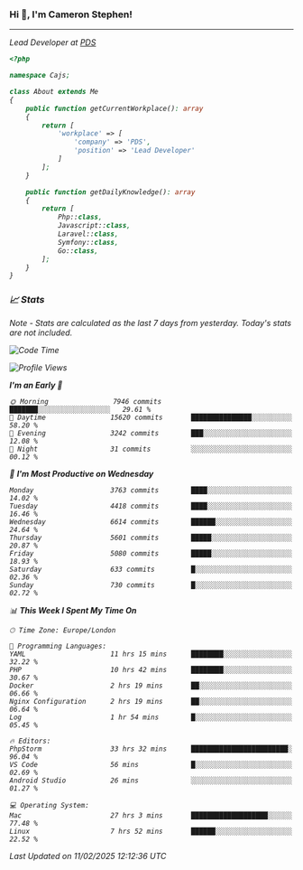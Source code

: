 ### Hi 👋, I'm Cameron Stephen!
<hr>
<p><em>Lead Developer at <a href="https://prindatasolutions.co.uk">PDS</a></p>


```php
<?php

namespace Cajs;

class About extends Me
{
    public function getCurrentWorkplace(): array
    {
        return [
            'workplace' => [
                'company' => 'PDS',
                'position' => 'Lead Developer'
            ]
        ];
    }

    public function getDailyKnowledge(): array
    {
        return [
            Php::class,
            Javascript::class,
            Laravel::class,
            Symfony::class,
            Go::class,
        ];
    }
}
```

### 📈 Stats
<p><em>Note - Stats are calculated as the last 7 days from yesterday. Today's stats are not included.</em></p>


<!--START_SECTION:waka-->
![Code Time](http://img.shields.io/badge/Code%20Time-4%2C299%20hrs%202%20mins-blue)

![Profile Views](http://img.shields.io/badge/Profile%20Views-0-blue)

**I'm an Early 🐤** 

```text
🌞 Morning                7946 commits        ███████░░░░░░░░░░░░░░░░░░   29.61 % 
🌆 Daytime                15620 commits       ███████████████░░░░░░░░░░   58.20 % 
🌃 Evening                3242 commits        ███░░░░░░░░░░░░░░░░░░░░░░   12.08 % 
🌙 Night                  31 commits          ░░░░░░░░░░░░░░░░░░░░░░░░░   00.12 % 
```
📅 **I'm Most Productive on Wednesday** 

```text
Monday                   3763 commits        ████░░░░░░░░░░░░░░░░░░░░░   14.02 % 
Tuesday                  4418 commits        ████░░░░░░░░░░░░░░░░░░░░░   16.46 % 
Wednesday                6614 commits        ██████░░░░░░░░░░░░░░░░░░░   24.64 % 
Thursday                 5601 commits        █████░░░░░░░░░░░░░░░░░░░░   20.87 % 
Friday                   5080 commits        █████░░░░░░░░░░░░░░░░░░░░   18.93 % 
Saturday                 633 commits         █░░░░░░░░░░░░░░░░░░░░░░░░   02.36 % 
Sunday                   730 commits         █░░░░░░░░░░░░░░░░░░░░░░░░   02.72 % 
```


📊 **This Week I Spent My Time On** 

```text
🕑︎ Time Zone: Europe/London

💬 Programming Languages: 
YAML                     11 hrs 15 mins      ████████░░░░░░░░░░░░░░░░░   32.22 % 
PHP                      10 hrs 42 mins      ████████░░░░░░░░░░░░░░░░░   30.67 % 
Docker                   2 hrs 19 mins       ██░░░░░░░░░░░░░░░░░░░░░░░   06.66 % 
Nginx Configuration      2 hrs 19 mins       ██░░░░░░░░░░░░░░░░░░░░░░░   06.64 % 
Log                      1 hr 54 mins        █░░░░░░░░░░░░░░░░░░░░░░░░   05.45 % 

🔥 Editors: 
PhpStorm                 33 hrs 32 mins      ████████████████████████░   96.04 % 
VS Code                  56 mins             █░░░░░░░░░░░░░░░░░░░░░░░░   02.69 % 
Android Studio           26 mins             ░░░░░░░░░░░░░░░░░░░░░░░░░   01.27 % 

💻 Operating System: 
Mac                      27 hrs 3 mins       ███████████████████░░░░░░   77.48 % 
Linux                    7 hrs 52 mins       ██████░░░░░░░░░░░░░░░░░░░   22.52 % 
```


 Last Updated on 11/02/2025 12:12:36 UTC
<!--END_SECTION:waka-->
